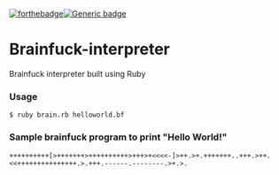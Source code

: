 [![forthebadge](https://forthebadge.com/images/badges/made-with-ruby.svg)](https://forthebadge.com)[![Generic badge](https://img.shields.io/badge/PRs-welcome-success.svg)](https://github.com/manojnaidu619/Brainfuck-interpreter/pulls)


# Brainfuck-interpreter
Brainfuck interpreter built using Ruby

### Usage
```$ ruby brain.rb helloworld.bf ```

### Sample brainfuck program to print "Hello World!"
```++++++++++[>+++++++>++++++++++>+++>+<<<<-]>++.>+.+++++++..+++.>++.<<+++++++++++++++.>.+++.------.--------.>+.>.```
